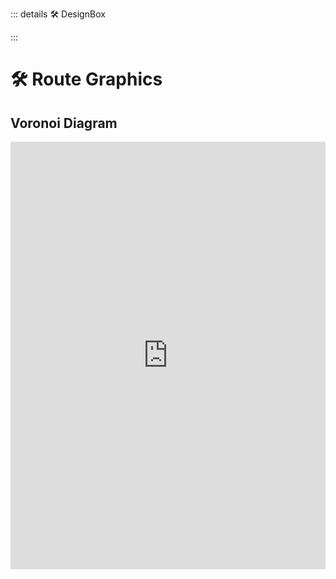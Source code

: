 ::: details 🛠 DesignBox 


:::

# 🛠 Route Graphics




## Voronoi Diagram

<iframe width="100%" height="684" frameborder="0"
  src="https://observablehq.com/embed/@d3/circle-dragging-iii?cells=chart"></iframe>


